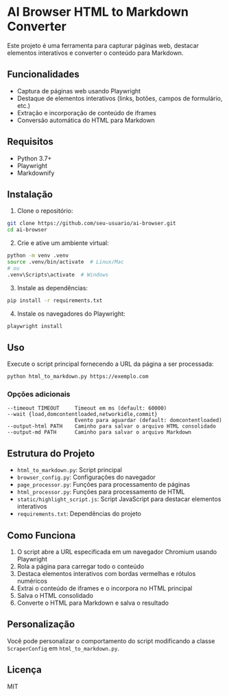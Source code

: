 # AI Browser HTML to Markdown Converter

Este projeto é uma ferramenta para capturar páginas web, destacar elementos interativos e converter o conteúdo para Markdown.

## Funcionalidades

- Captura de páginas web usando Playwright
- Destaque de elementos interativos (links, botões, campos de formulário, etc.)
- Extração e incorporação de conteúdo de iframes
- Conversão automática do HTML para Markdown

## Requisitos

- Python 3.7+
- Playwright
- Markdownify

## Instalação

1. Clone o repositório:
```bash
git clone https://github.com/seu-usuario/ai-browser.git
cd ai-browser
```

2. Crie e ative um ambiente virtual:
```bash
python -m venv .venv
source .venv/bin/activate  # Linux/Mac
# ou
.venv\Scripts\activate  # Windows
```

3. Instale as dependências:
```bash
pip install -r requirements.txt
```

4. Instale os navegadores do Playwright:
```bash
playwright install
```

## Uso

Execute o script principal fornecendo a URL da página a ser processada:

```bash
python html_to_markdown.py https://exemplo.com
```

### Opções adicionais

```
--timeout TIMEOUT     Timeout em ms (default: 60000)
--wait {load,domcontentloaded,networkidle,commit}
                      Evento para aguardar (default: domcontentloaded)
--output-html PATH    Caminho para salvar o arquivo HTML consolidado
--output-md PATH      Caminho para salvar o arquivo Markdown
```

## Estrutura do Projeto

- `html_to_markdown.py`: Script principal
- `browser_config.py`: Configurações do navegador
- `page_processor.py`: Funções para processamento de páginas
- `html_processor.py`: Funções para processamento de HTML
- `static/highlight_script.js`: Script JavaScript para destacar elementos interativos
- `requirements.txt`: Dependências do projeto

## Como Funciona

1. O script abre a URL especificada em um navegador Chromium usando Playwright
2. Rola a página para carregar todo o conteúdo
3. Destaca elementos interativos com bordas vermelhas e rótulos numéricos
4. Extrai o conteúdo de iframes e o incorpora no HTML principal
5. Salva o HTML consolidado
6. Converte o HTML para Markdown e salva o resultado

## Personalização

Você pode personalizar o comportamento do script modificando a classe `ScraperConfig` em `html_to_markdown.py`.

## Licença

MIT 